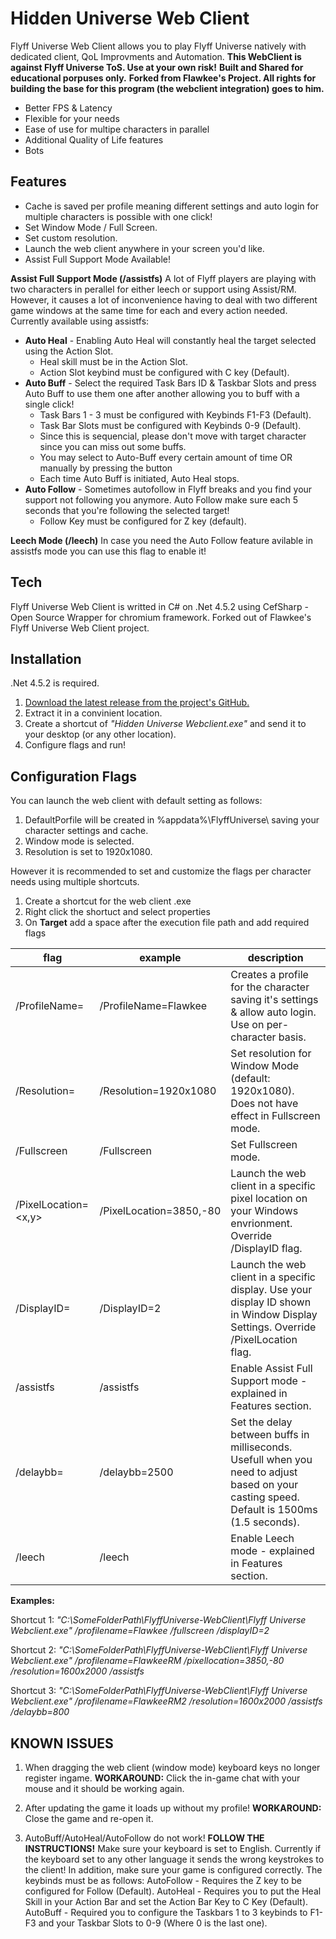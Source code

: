 # Hidden Universe Web Client

Flyff Universe Web Client allows you to play Flyff Universe natively
with dedicated client, QoL Improvments and Automation.
**This WebClient is against Flyff Universe ToS. Use at your own risk!**
**Built and Shared for educational porpuses only.**
**Forked from Flawkee's Project. All rights for building the base for this program (the webclient integration) goes to him.**

- Better FPS & Latency
- Flexible for your needs
- Ease of use for multipe characters in parallel
- Additional Quality of Life features
- Bots

## Features

- Cache is saved per profile meaning different settings and auto login for multiple characters is possible with one click!
- Set Window Mode / Full Screen.
- Set custom resolution.
- Launch the web client anywhere in your screen you'd like.
- Assist Full Support Mode Available!

**Assist Full Support Mode (/assistfs)**
A lot of Flyff players are playing with two characters in perallel for either leech or support using Assist/RM.
However, it causes a lot of inconvenience having to deal with two different game windows at the same time for each and every action needed.
Currently available using assistfs:
- **Auto Heal** - Enabling Auto Heal will constantly heal the target selected using the Action Slot.
    - Heal skill must be in the Action Slot.
    - Action Slot keybind must be configured with C key (Default).
- **Auto Buff** - Select the required Task Bars ID & Taskbar Slots and press Auto Buff to use them one after another allowing you to buff with a single click!
    -  Task Bars 1 - 3 must be configured with Keybinds F1-F3 (Default).
	-  Task Bar Slots must be configured with Keybinds 0-9 (Default).
    -  Since this is sequencial, please don't move with target character since you can miss out some buffs.
	-  You may select to Auto-Buff every certain amount of time OR manually by pressing the button
	-  Each time Auto Buff is initiated, Auto Heal stops.
- **Auto Follow** - Sometimes autofollow in Flyff breaks and you find your support not following you anymore. Auto Follow make sure each 5 seconds that you're following the selected target!
    - Follow Key must be configured for Z key (default).
	
**Leech Mode (/leech)**
In case you need the Auto Follow feature avilable in assistfs mode you can use this flag to enable it!


## Tech

Flyff Universe Web Client is writted in C# on .Net 4.5.2 using CefSharp - Open Source Wrapper for chromium framework.
Forked out of Flawkee's Flyff Universe Web Client project.

## Installation

.Net 4.5.2 is required.

1. [Download the latest release from the project's GitHub.](https://github.com/HiddenUniverse/Hidden-Universe/releases)
2. Extract it in a convinient location.
3. Create a shortcut of _"Hidden Universe Webclient.exe"_ and send it to your desktop (or any other location).
4. Configure flags and run!

## Configuration Flags

You can launch the web client with default setting as follows:
1. DefaultPorfile will be created in %appdata%\FlyffUniverse\ saving your character settings and cache.
2. Window mode is selected.
3. Resolution is set to 1920x1080.

However it is recommended to set and customize the flags per character needs using multiple shortcuts.
1. Create a shortcut for the web client .exe
2. Right click the shortuct and select properties
3. On **Target** add a space after the execution file path and add required flags

| flag | example | description |
| ------ | ------ | ------ |
| /ProfileName=<ProfileName> | /ProfileName=Flawkee | Creates a profile for the character saving it's settings & allow auto login. Use on per-character basis.
| /Resolution=<WidthxHeight> | /Resolution=1920x1080 | Set resolution for Window Mode (default: 1920x1080). Does not have effect in Fullscreen mode.
| /Fullscreen | /Fullscreen | Set Fullscreen mode.
| /PixelLocation=<x,y> | /PixelLocation=3850,-80 | Launch the web client in a specific pixel location on your Windows envrionment. Override /DisplayID flag.
| /DisplayID=<ID>| /DisplayID=2 | Launch the web client in a specific display. Use your display ID shown in Window Display Settings. Override /PixelLocation flag.
| /assistfs | /assistfs | Enable Assist Full Support mode - explained in Features section.
| /delaybb=<sec-in-ms> | /delaybb=2500 | Set the delay between buffs in milliseconds. Usefull when you need to adjust based on your casting speed. Default is 1500ms (1.5 seconds).
| /leech | /leech| Enable Leech mode - explained in Features section.

**Examples:**

Shortcut 1: _"C:\SomeFolderPath\FlyffUniverse-WebClient\Flyff Universe Webclient.exe" /profilename=Flawkee /fullscreen /displayID=2_

Shortcut 2: _"C:\SomeFolderPath\FlyffUniverse-WebClient\Flyff Universe Webclient.exe" /profilename=FlawkeeRM /pixellocation=3850,-80 /resolution=1600x2000 /assistfs_

Shortcut 3: _"C:\SomeFolderPath\FlyffUniverse-WebClient\Flyff Universe Webclient.exe" /profilename=FlawkeeRM2 /resolution=1600x2000 /assistfs /delaybb=800_

## KNOWN ISSUES

1. When dragging the web client (window mode) keyboard keys no longer register ingame.
	**WORKAROUND:** Click the in-game chat with your mouse and it should be working again.
   
2. After updating the game it loads up without my profile!
	**WORKAROUND:** Close the game and re-open it.

3. AutoBuff/AutoHeal/AutoFollow do not work!
	**FOLLOW THE INSTRUCTIONS!**
	Make sure your keyboard is set to English. Currently if the keyboard set to any other language it sends the wrong keystrokes to the client!
	In addition, make sure your game is configured correctly. The keybinds must be as follows:
	AutoFollow - Requires the Z key to be configured for Follow (Default).
	AutoHeal - Requires you to put the Heal Skill in your Action Bar and set the Action Bar Key to C Key (Default).
	AutoBuff - Required you to configure the Taskbars 1 to 3 keybinds to F1-F3 and your Taskbar Slots to 0-9 (Where 0 is the last one).